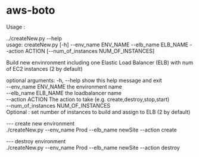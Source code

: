 # aws-boto
Usage : 

../createNew.py --help </br>
usage: createNew.py [-h] --env_name ENV_NAME --elb_name ELB_NAME --action ACTION [--num_of_instances NUM_OF_INSTANCES] 


Build new envinronment including one Elastic Load Balancer (ELB) with num of EC2 instances (2 by default) </br>

optional arguments:
  -h, --help            show this help message and exit </br>
  --env_name ENV_NAME   the environment name  </br>
  --elb_name ELB_NAME   the loadbalancer name </br>
  --action ACTION       The action to take (e.g. create,destroy,stop,start) </br>
  --num_of_instances NUM_OF_INSTANCES </br>
                        Optional : set number of instances to build and assign to ELB (2 by default) </br>

--- create new environment  </br>
./createNew.py  --env_name Prod --elb_name newSite --action create </br>

--- destroy environment  </br>
./createNew.py  --env_name Prod --elb_name newSite --action destroy 




